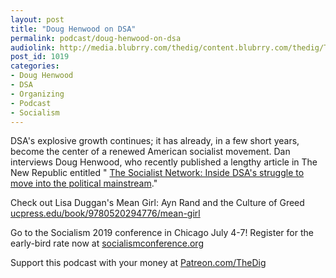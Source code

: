 ```yaml
---
layout: post
title: "Doug Henwood on DSA"
permalink: podcast/doug-henwood-on-dsa
audiolink: http://media.blubrry.com/thedig/content.blubrry.com/thedig/The_Dig-EP_198-Henwood.mp3
post_id: 1019
categories: 
- Doug Henwood
- DSA
- Organizing
- Podcast
- Socialism
---
```


DSA's explosive growth continues; it has already, in a few short years, become the center of a renewed American socialist movement. Dan interviews Doug Henwood, who recently published a lengthy article in The New Republic entitled "
[The Socialist Network: Inside DSA's struggle to move into the political mainstream](http://newrepublic.com/article/153768/inside-democratic-socialists-america-struggle-political-mainstream)." 

Check out Lisa Duggan's Mean Girl: Ayn Rand and the Culture of Greed 
[ucpress.edu/book/9780520294776/mean-girl](http://ucpress.edu/book/9780520294776/mean-girl)

Go to the Socialism 2019 conference in Chicago July 4-7! Register for the early-bird rate now at 
[socialismconference.org](http://socialismconference.org)

Support this podcast with your money at 
[Patreon.com/TheDig](http://Patreon.com/TheDig)